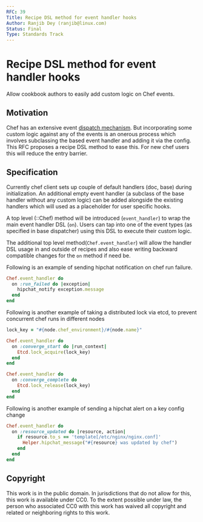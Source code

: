 ```yaml
---
RFC: 39
Title: Recipe DSL method for event handler hooks
Author: Ranjib Dey (ranjib@linux.com)
Status: Final
Type: Standards Track
---
```



# Recipe DSL method for event handler hooks

Allow cookbook authors to easily add custom logic on Chef events.


## Motivation

Chef has an extensive event [dispatch mechanism](https://github.com/chef/chef/blob/master/lib/chef/event_dispatch/base.rb).
But incorporating some custom logic against any of the events is an onerous process which involves
subclassing the based event handler and adding it via the config. This RFC
proposes a recipe DSL method to ease this. For new chef users this will reduce
the entry barrier.

## Specification

Currently chef client sets up couple of default handlers (doc, base) during
initialization. An additional empty event handler (a subclass
of the base handler without any custom logic) can be added alongside the
existing handlers which will used as a placeholder for user specific hooks.

A top level (::Chef) method will be introduced (`event_handler`) to wrap the
main event handler DSL (`on`). Users can tap into one of the event types
(as specified in base dispatcher) using this DSL to execute their custom logic.

The additional top level method(`Chef.event_handler`) will allow the handler
DSL usage in and outside of recipes and also ease writing backward compatible
changes for the `on` method if need be.

Following is an example of sending hipchat notification on chef run failure.

```ruby
Chef.event_handler do
  on :run_failed do |exception|
    hipchat_notify exception.message
  end
end
```

Following is another example of taking a distributed lock via etcd, to 
prevent concurrent chef runs in different nodes

```ruby
lock_key = "#{node.chef_environment}/#{node.name}"

Chef.event_handler do
  on :converge_start do |run_context|
    Etcd.lock_acquire(lock_key)
  end
end

Chef.event_handler do
  on :converge_complete do
    Etcd.lock_release(lock_key)
  end
end
```

Following is another example of sending a hipchat alert on a key config change

```ruby
Chef.event_handler do
  on :resource_updated do |resource, action|
    if resource.to_s == 'template[/etc/nginx/nginx.conf]'
      Helper.hipchat_message("#{resource} was updated by chef")
    end
  end
end
```

## Copyright

This work is in the public domain. In jurisdictions that do not allow for this, this work is available under CC0. To the extent possible under law, the person who associated CC0 with this work has waived all copyright and related or neighboring rights to this work.
